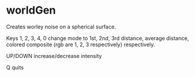 # worldGen

Creates worley noise on a spherical surface.

Keys 1, 2, 3, 4, 0 change mode to 1st, 2nd, 3rd distance, average distance, colored composite (rgb are 1, 2, 3 respectively) respectively.

UP/DOWN increase/decrease intensity

Q quits
